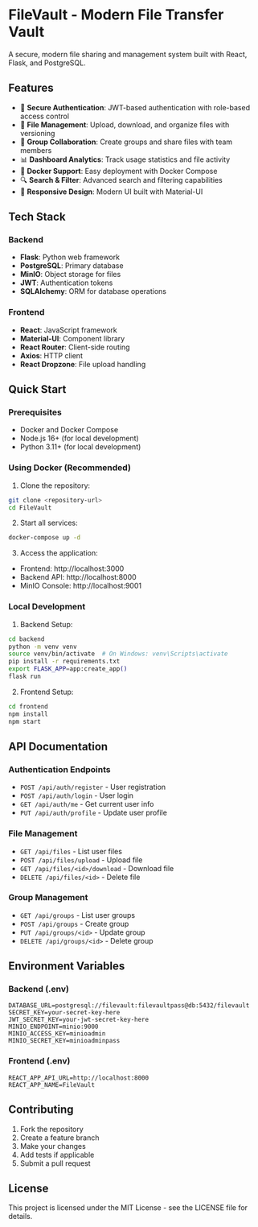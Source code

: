 # FileVault - Modern File Transfer Vault

A secure, modern file sharing and management system built with React, Flask, and PostgreSQL.

## Features

- 🔐 **Secure Authentication**: JWT-based authentication with role-based access control
- 📁 **File Management**: Upload, download, and organize files with versioning
- 👥 **Group Collaboration**: Create groups and share files with team members
- 📊 **Dashboard Analytics**: Track usage statistics and file activity
- 🐳 **Docker Support**: Easy deployment with Docker Compose
- 🔍 **Search & Filter**: Advanced search and filtering capabilities
- 📱 **Responsive Design**: Modern UI built with Material-UI

## Tech Stack

### Backend
- **Flask**: Python web framework
- **PostgreSQL**: Primary database
- **MinIO**: Object storage for files
- **JWT**: Authentication tokens
- **SQLAlchemy**: ORM for database operations

### Frontend
- **React**: JavaScript framework
- **Material-UI**: Component library
- **React Router**: Client-side routing
- **Axios**: HTTP client
- **React Dropzone**: File upload handling

## Quick Start

### Prerequisites
- Docker and Docker Compose
- Node.js 16+ (for local development)
- Python 3.11+ (for local development)

### Using Docker (Recommended)

1. Clone the repository:
```bash
git clone <repository-url>
cd FileVault
```

2. Start all services:
```bash
docker-compose up -d
```

3. Access the application:
- Frontend: http://localhost:3000
- Backend API: http://localhost:8000
- MinIO Console: http://localhost:9001

### Local Development

1. Backend Setup:
```bash
cd backend
python -m venv venv
source venv/bin/activate  # On Windows: venv\Scripts\activate
pip install -r requirements.txt
export FLASK_APP=app:create_app()
flask run
```

2. Frontend Setup:
```bash
cd frontend
npm install
npm start
```

## API Documentation

### Authentication Endpoints
- `POST /api/auth/register` - User registration
- `POST /api/auth/login` - User login
- `GET /api/auth/me` - Get current user info
- `PUT /api/auth/profile` - Update user profile

### File Management
- `GET /api/files` - List user files
- `POST /api/files/upload` - Upload file
- `GET /api/files/<id>/download` - Download file
- `DELETE /api/files/<id>` - Delete file

### Group Management
- `GET /api/groups` - List user groups
- `POST /api/groups` - Create group
- `PUT /api/groups/<id>` - Update group
- `DELETE /api/groups/<id>` - Delete group

## Environment Variables

### Backend (.env)
```
DATABASE_URL=postgresql://filevault:filevaultpass@db:5432/filevault
SECRET_KEY=your-secret-key-here
JWT_SECRET_KEY=your-jwt-secret-key-here
MINIO_ENDPOINT=minio:9000
MINIO_ACCESS_KEY=minioadmin
MINIO_SECRET_KEY=minioadminpass
```

### Frontend (.env)
```
REACT_APP_API_URL=http://localhost:8000
REACT_APP_NAME=FileVault
```

## Contributing

1. Fork the repository
2. Create a feature branch
3. Make your changes
4. Add tests if applicable
5. Submit a pull request

## License

This project is licensed under the MIT License - see the LICENSE file for details. 
